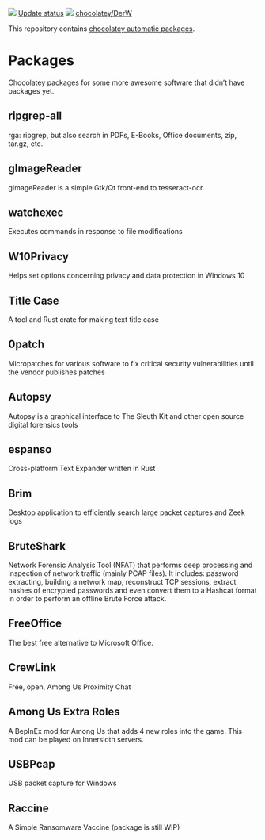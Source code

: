 [![](https://ci.appveyor.com/api/projects/status/github/JonasW234/au-packages?svg=true)](https://ci.appveyor.com/project/JonasW234/au-packages)
[Update status](https://gist.github.com/JonasW234/235ac14f598c6ee89f066ba309bdf5a7)
[![](http://transparent-favicon.info/favicon.ico)](#)
[chocolatey/DerW](https://chocolatey.org/profiles/DerW)

This repository contains [chocolatey automatic packages](https://chocolatey.org/docs/automatic-packages).  

# Packages
Chocolatey packages for some more awesome software that didn’t have packages yet.

## ripgrep-all
rga: ripgrep, but also search in PDFs, E-Books, Office documents, zip, tar.gz, etc.

## gImageReader
gImageReader is a simple Gtk/Qt front-end to tesseract-ocr.

## watchexec
Executes commands in response to file modifications

## W10Privacy
Helps set options concerning privacy and data protection in Windows 10

## Title Case
A tool and Rust crate for making text title case

## 0patch
Micropatches for various software to fix critical security vulnerabilities until the vendor publishes patches

## Autopsy
Autopsy is a graphical interface to The Sleuth Kit and other open source digital forensics tools

## espanso
Cross-platform Text Expander written in Rust

## Brim
Desktop application to efficiently search large packet captures and Zeek logs

## BruteShark
Network Forensic Analysis Tool (NFAT) that performs deep processing and inspection of network traffic (mainly PCAP files). It includes: password extracting, building a network map, reconstruct TCP sessions, extract hashes of encrypted passwords and even convert them to a Hashcat format in order to perform an offline Brute Force attack.

## FreeOffice
The best free alternative to Microsoft Office.

## CrewLink
Free, open, Among Us Proximity Chat

## Among Us Extra Roles
A BepInEx mod for Among Us that adds 4 new roles into the game. This mod can be played on Innersloth servers. 

## USBPcap
USB packet capture for Windows

## Raccine
A Simple Ransomware Vaccine (package is still WIP)
